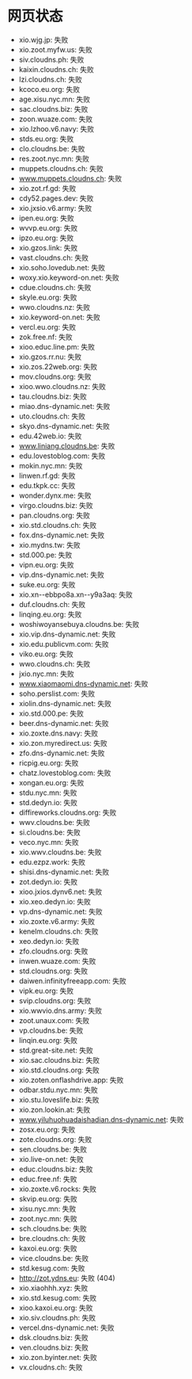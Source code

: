 # 网页状态
- xio.wjg.jp: 失败
- xio.zoot.myfw.us: 失败
- siv.cloudns.ph: 失败
- kaixin.cloudns.ch: 失败
- lzi.cloudns.ch: 失败
- kcoco.eu.org: 失败
- age.xisu.nyc.mn: 失败
- sac.cloudns.biz: 失败
- zoon.wuaze.com: 失败
- xio.lzhoo.v6.navy: 失败
- stds.eu.org: 失败
- clo.cloudns.be: 失败
- res.zoot.nyc.mn: 失败
- muppets.cloudns.ch: 失败
- www.muppets.cloudns.ch: 失败
- xio.zot.rf.gd: 失败
- cdy52.pages.dev: 失败
- xio.jxsio.v6.army: 失败
- ipen.eu.org: 失败
- wvvp.eu.org: 失败
- ipzo.eu.org: 失败
- xio.gzos.link: 失败
- vast.cloudns.ch: 失败
- xio.soho.lovedub.net: 失败
- woxy.xio.keyword-on.net: 失败
- cdue.cloudns.ch: 失败
- skyle.eu.org: 失败
- wwo.cloudns.nz: 失败
- xio.keyword-on.net: 失败
- vercl.eu.org: 失败
- zok.free.nf: 失败
- xioo.educ.line.pm: 失败
- xio.gzos.rr.nu: 失败
- xio.zos.22web.org: 失败
- mov.cloudns.org: 失败
- xioo.wwo.cloudns.nz: 失败
- tau.cloudns.biz: 失败
- miao.dns-dynamic.net: 失败
- uto.cloudns.ch: 失败
- skyo.dns-dynamic.net: 失败
- edu.42web.io: 失败
- www.liniang.cloudns.be: 失败
- edu.lovestoblog.com: 失败
- mokin.nyc.mn: 失败
- linwen.rf.gd: 失败
- edu.tkpk.cc: 失败
- wonder.dynx.me: 失败
- virgo.cloudns.biz: 失败
- pan.cloudns.org: 失败
- xio.std.cloudns.ch: 失败
- fox.dns-dynamic.net: 失败
- xio.mydns.tw: 失败
- std.000.pe: 失败
- vipn.eu.org: 失败
- vip.dns-dynamic.net: 失败
- suke.eu.org: 失败
- xio.xn--ebbpo8a.xn--y9a3aq: 失败
- duf.cloudns.ch: 失败
- linqing.eu.org: 失败
- woshiwoyansebuya.cloudns.be: 失败
- xio.vip.dns-dynamic.net: 失败
- xio.edu.publicvm.com: 失败
- viko.eu.org: 失败
- wwo.cloudns.ch: 失败
- jxio.nyc.mn: 失败
- www.xiaomaomi.dns-dynamic.net: 失败
- soho.perslist.com: 失败
- xiolin.dns-dynamic.net: 失败
- xio.std.000.pe: 失败
- beer.dns-dynamic.net: 失败
- xio.zoxte.dns.navy: 失败
- xio.zon.myredirect.us: 失败
- zfo.dns-dynamic.net: 失败
- ricpig.eu.org: 失败
- chatz.lovestoblog.com: 失败
- xongan.eu.org: 失败
- stdu.nyc.mn: 失败
- std.dedyn.io: 失败
- diffireworks.cloudns.org: 失败
- wwv.cloudns.be: 失败
- si.cloudns.be: 失败
- veco.nyc.mn: 失败
- xio.wwv.cloudns.be: 失败
- edu.ezpz.work: 失败
- shisi.dns-dynamic.net: 失败
- zot.dedyn.io: 失败
- xioo.jxios.dynv6.net: 失败
- xio.xeo.dedyn.io: 失败
- vp.dns-dynamic.net: 失败
- xio.zoxte.v6.army: 失败
- kenelm.cloudns.ch: 失败
- xeo.dedyn.io: 失败
- zfo.cloudns.org: 失败
- inwen.wuaze.com: 失败
- std.cloudns.org: 失败
- daiwen.infinityfreeapp.com: 失败
- vipk.eu.org: 失败
- svip.cloudns.org: 失败
- xio.wwvio.dns.army: 失败
- zoot.unaux.com: 失败
- vp.cloudns.be: 失败
- linqin.eu.org: 失败
- std.great-site.net: 失败
- xio.sac.cloudns.biz: 失败
- xio.std.cloudns.org: 失败
- xio.zoten.onflashdrive.app: 失败
- odbar.stdu.nyc.mn: 失败
- xio.stu.loveslife.biz: 失败
- xio.zon.lookin.at: 失败
- www.yiluhuohuadaishadian.dns-dynamic.net: 失败
- zosx.eu.org: 失败
- zote.cloudns.org: 失败
- sen.cloudns.be: 失败
- xio.live-on.net: 失败
- educ.cloudns.biz: 失败
- educ.free.nf: 失败
- xio.zoxte.v6.rocks: 失败
- skvip.eu.org: 失败
- xisu.nyc.mn: 失败
- zoot.nyc.mn: 失败
- sch.cloudns.be: 失败
- bre.cloudns.ch: 失败
- kaxoi.eu.org: 失败
- vice.cloudns.be: 失败
- std.kesug.com: 失败
- http://zot.ydns.eu: 失败 (404)
- xio.xiaohhh.xyz: 失败
- xio.std.kesug.com: 失败
- xioo.kaxoi.eu.org: 失败
- xio.siv.cloudns.ph: 失败
- vercel.dns-dynamic.net: 失败
- dsk.cloudns.biz: 失败
- ven.cloudns.biz: 失败
- xio.zon.byinter.net: 失败
- vx.cloudns.ch: 失败
